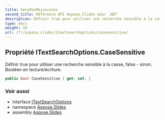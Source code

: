 ```yaml
---
title: SensDesMajuscules
second_title: Référence API Aspose.Slides pour .NET
description: Définir true pour utiliser une recherche sensible à la casse, false - sinon. Booléen en lecture/écriture.
type: docs
weight: 10
url: /fr/aspose.slides/itextsearchoptions/casesensitive/
---
```


## Propriété ITextSearchOptions.CaseSensitive

Définir true pour utiliser une recherche sensible à la casse, false - sinon. Booléen en lecture/écriture.

```csharp
public bool CaseSensitive { get; set; }
```

### Voir aussi

* interface [ITextSearchOptions](../../itextsearchoptions)
* namespace [Aspose.Slides](../../itextsearchoptions)
* assembly [Aspose.Slides](../../../)

<!-- NE PAS ÉDITER : généré par xmldocmd pour Aspose.Slides.dll -->